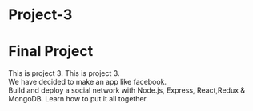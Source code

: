 # Project-3
# Final Project
 This is  project 3.	This is  project 3.<br> We have decided to make an app like facebook.
 <br>Build and deploy a social network with Node.js, Express, React,Redux & MongoDB. Learn how to put it all together.<br>
 
